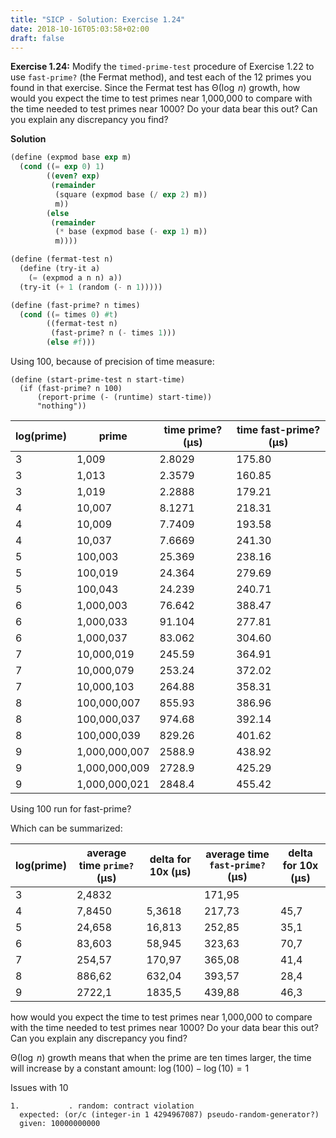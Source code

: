 ```yaml
---
title: "SICP - Solution: Exercise 1.24"
date: 2018-10-16T05:03:58+02:00
draft: false
---
```


**Exercise 1.24:** Modify the `timed-prime-test` procedure of Exercise 1.22 to use `fast-prime?` (the Fermat method), and test each of the 12 primes you found in that exercise. Since the Fermat test has ${\mathrm\Theta(\log\;n)}$ growth, how would you expect the time to test primes near 1,000,000 to compare with the time needed to test primes near 1000? Do your data bear this out? Can you explain any discrepancy you find?

**Solution**

```scheme
(define (expmod base exp m)
  (cond ((= exp 0) 1)
        ((even? exp)
         (remainder
          (square (expmod base (/ exp 2) m))
          m))
        (else
         (remainder
          (* base (expmod base (- exp 1) m))
          m))))

(define (fermat-test n)
  (define (try-it a)
    (= (expmod a n n) a))
  (try-it (+ 1 (random (- n 1)))))

(define (fast-prime? n times)
  (cond ((= times 0) #t)
        ((fermat-test n)
         (fast-prime? n (- times 1)))
        (else #f)))
```

Using 100, because of precision of time measure:

```
(define (start-prime-test n start-time)
  (if (fast-prime? n 100)
      (report-prime (- (runtime) start-time))
      "nothing"))
```


| log(prime) | prime         | time prime? (µs) | time fast-prime? (µs) |
| ---------- | ------------- | ---------------- | --------------------- |
| 3          | 1,009         | 2.8029           | 175.80                |
| 3          | 1,013         | 2.3579           | 160.85                |
| 3          | 1,019         | 2.2888           | 179.21                |
| 4          | 10,007        | 8.1271           | 218.31                |
| 4          | 10,009        | 7.7409           | 193.58                |
| 4          | 10,037        | 7.6669           | 241.30                |
| 5          | 100,003       | 25.369           | 238.16                |
| 5          | 100,019       | 24.364           | 279.69                |
| 5          | 100,043       | 24.239           | 240.71                |
| 6          | 1,000,003     | 76.642           | 388.47                |
| 6          | 1,000,033     | 91.104           | 277.81                |
| 6          | 1,000,037     | 83.062           | 304.60                |
| 7          | 10,000,019    | 245.59           | 364.91                |
| 7          | 10,000,079    | 253.24           | 372.02                |
| 7          | 10,000,103    | 264.88           | 358.31                |
| 8          | 100,000,007   | 855.93           | 386.96                |
| 8          | 100,000,037   | 974.68           | 392.14                |
| 8          | 100,000,039   | 829.26           | 401.62                |
| 9          | 1,000,000,007 | 2588.9           | 438.92                |
| 9          | 1,000,000,009 | 2728.9           | 425.29                |
| 9          | 1,000,000,021 | 2848.4           | 455.42                |

Using 100 run for fast-prime? 

Which can be summarized:

| log(prime) | average time `prime?` (µs) | delta for 10x (µs) | average time `fast-prime?` (µs) | delta for 10x (µs) |
| ---------- | -------------------------- | ------------------ | ------------------------------- | ------------------ |
| 3          | 2,4832                     |                    | 171,95                          |                    |
| 4          | 7,8450                     | 5,3618             | 217,73                          | 45,7               |
| 5          | 24,658                     | 16,813             | 252,85                          | 35,1               |
| 6          | 83,603                     | 58,945             | 323,63                          | 70,7               |
| 7          | 254,57                     | 170,97             | 365,08                          | 41,4               |
| 8          | 886,62                     | 632,04             | 393,57                          | 28,4               |
| 9          | 2722,1                     | 1835,5             | 439,88                          | 46,3               |


how would you expect the time to test primes near 1,000,000 to compare with the time needed to test primes near 1000? Do your data bear this out? Can you explain any discrepancy you find?

${\mathrm\Theta(\log\;n)}$ growth means that when the prime are ten times larger, the time will increase by a constant amount: ${\log(100)-\log(10)=1}$




Issues with 10
```
1.           . random: contract violation
  expected: (or/c (integer-in 1 4294967087) pseudo-random-generator?)
  given: 10000000000
```